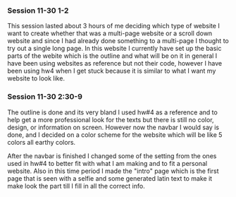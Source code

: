 ### Session 11-30 1-2

This session lasted about 3 hours of me deciding which type of website I want to create whether that was a multi-page website or a scroll down website and since I had already done something to a multi-page I thought to try out a single long page. In this website I currently have set up the basic parts of the webite which is the outline and what will be on it in general I have been using websites as reference but not their code, however I have been using hw4 when I get stuck because it is similar to what I want my website to look like.

### Session 11-30 2:30-9

The outline is done and its very bland I used hw#4 as a reference and to help get a more professional look for the texts but there is still no color, design, or information on screen. However now the navbar I would say is done, and I decided on a color scheme for the website which will be like 5 colors all earthy colors.

After the navbar is finished I changed some of the setting from the ones used in hw#4 to better fit with what I am making and to fit a personal website. Also in this time period I made the "intro" page which is the first page that is seen with a selfie and some generated latin text to make it make look the part till I fill in all the correct info.
